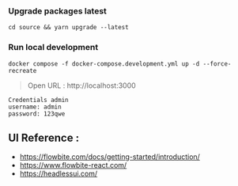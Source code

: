 ### Upgrade packages latest
```
cd source && yarn upgrade --latest
```

### Run local development
```
docker compose -f docker-compose.development.yml up -d --force-recreate
```

> Open URL : http://localhost:3000 

```
Credentials admin
username: admin
password: 123qwe
```

## UI Reference :
- https://flowbite.com/docs/getting-started/introduction/
- https://www.flowbite-react.com/
- https://headlessui.com/